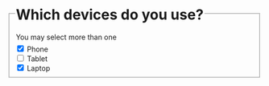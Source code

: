<fieldset class="au-fieldset">
    <legend class="au-fieldset__legend">
        <h1>Which devices do you use?</h1>
        <span class="au-hint-text">You may select more than one</span>
    </legend>
    <div class="au-control-input">
        <input class="au-control-input__input" type="checkbox" name="checkbox-ex" id="cb-phone" checked>
        <label class="au-control-input__text" for="cb-phone">Phone</label>
    </div>
    <div class="au-control-input">
        <input class="au-control-input__input" type="checkbox" name="checkbox-ex" id="cb-tablet">
        <label class="au-control-input__text" for="cb-tablet">Tablet</label>
    </div>
    <div class="au-control-input">
        <input class="au-control-input__input" type="checkbox" name="checkbox-ex" id="cb-laptop" checked>
        <label class="au-control-input__text" for="cb-laptop">Laptop</label>
    </div>
</fieldset>

